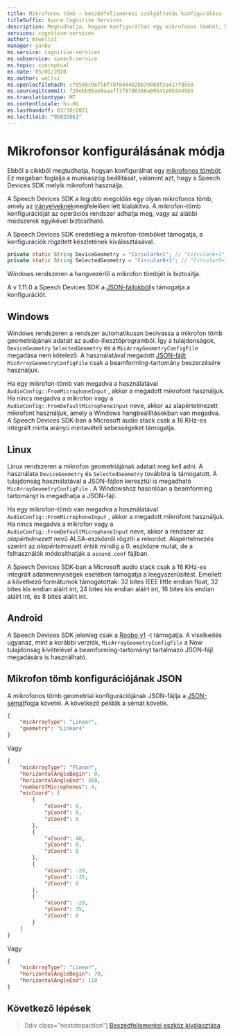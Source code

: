 ```yaml
---
title: Mikrofonos tömb – beszédfelismerési szolgáltatás konfigurálása
titleSuffix: Azure Cognitive Services
description: Megtudhatja, hogyan konfigurálhat egy mikrofonos tömböt, hogy a Speech Devices SDK használhassa azt.
services: cognitive-services
author: mswellsi
manager: yanbo
ms.service: cognitive-services
ms.subservice: speech-service
ms.topic: conceptual
ms.date: 05/01/2020
ms.author: wellsi
ms.openlocfilehash: cf0580c96f5bf78f0444b2bb39088f2a417fd658
ms.sourcegitcommit: f28ebb95ae9aaaff3f87d8388a09b41e0b3445b5
ms.translationtype: MT
ms.contentlocale: hu-HU
ms.lasthandoff: 03/30/2021
ms.locfileid: "95025061"
---
```

# <a name="how-to-configure-a-microphone-array"></a>Mikrofonsor konfigurálásának módja

Ebből a cikkből megtudhatja, hogyan konfigurálhat egy [mikrofonos tömböt](./speech-devices-sdk-microphone.md). Ez magában foglalja a munkaszög beállítását, valamint azt, hogy a Speech Devices SDK melyik mikrofont használja.

A Speech Devices SDK a legjobb megoldás egy olyan mikrofonos tömb, amely az [irányelveknek](./speech-devices-sdk-microphone.md)megfelelően lett kialakítva. A mikrofon-tömb konfigurációját az operációs rendszer adhatja meg, vagy az alábbi módszerek egyikével biztosítható.

A Speech Devices SDK eredetileg a mikrofon-tömböket támogatja, a konfigurációk rögzített készletének kiválasztásával.

```java
private static String DeviceGeometry = "Circular6+1"; // "Circular6+1", "Linear4",
private static String SelectedGeometry = "Circular6+1"; // "Circular6+1", "Circular3+1", "Linear4", "Linear2"
```

Windows rendszeren a hangvezérlő a mikrofon tömbjét is biztosítja.

A v 1.11.0 a Speech Devices SDK a [JSON-fájlokból](https://aka.ms/sdsdk-micarray-json)is támogatja a konfigurációt.


## <a name="windows"></a>Windows
Windows rendszeren a rendszer automatikusan beolvassa a mikrofon tömb geometriájának adatait az audio-illesztőprogramból. Így a tulajdonságok, `DeviceGeometry`  `SelectedGeometry` és a `MicArrayGeometryConfigFile` megadása nem kötelező. A használatával megadott [JSON-fájlt](https://aka.ms/sdsdk-micarray-json) `MicArrayGeometryConfigFile` csak a beamforming-tartomány beszerzésére használjuk.

Ha egy mikrofon-tömb van megadva a használatával `AudioConfig::FromMicrophoneInput` , akkor a megadott mikrofont használjuk. Ha nincs megadva a mikrofon vagy a `AudioConfig::FromDefaultMicrophoneInput` neve, akkor az alapértelmezett mikrofont használjuk, amely a Windows hangbeállításokban van megadva.
A Speech Devices SDK-ban a Microsoft audio stack csak a 16 KHz-es integrált minta arányú mintavételi sebességeket támogatja.

## <a name="linux"></a>Linux
Linux rendszeren a mikrofon geometriájának adatait meg kell adni. A használata `DeviceGeometry` és `SelectedGeometry` továbbra is támogatott. A tulajdonság használatával a JSON-fájlon keresztül is megadható `MicArrayGeometryConfigFile` . A Windowshoz hasonlóan a beamforming tartományt is megadhatja a JSON-fájl.

Ha egy mikrofon-tömb van megadva a használatával `AudioConfig::FromMicrophoneInput` , akkor a megadott mikrofont használjuk. Ha nincs megadva a mikrofon vagy a `AudioConfig::FromDefaultMicrophoneInput` neve, akkor a rendszer az *alapértelmezett* nevű ALSA-eszközről rögzíti a rekordot. Alapértelmezés szerint az *alapértelmezett érték* mindig a 0. eszközre mutat, de a felhasználók módosíthatják a `asound.conf` fájlban. 

A Speech Devices SDK-ban a Microsoft audio stack csak a 16 KHz-es integrált adatmennyiségek esetében támogatja a leegyszerűsítést. Emellett a következő formátumok támogatottak: 32 bites IEEE little endian float, 32 bites kis endian aláírt int, 24 bites kis endian aláírt int, 16 bites kis endian aláírt int, és 8 bites aláírt int.

## <a name="android"></a>Android
A Speech Devices SDK jelenleg csak a [Roobo v1](./speech-devices-sdk-quickstart.md?pivots=platform-android%253fpivots%253dplatform-android) -t támogatja. A viselkedés ugyanaz, mint a korábbi verziók, `MicArrayGeometryConfigFile` a Now tulajdonság kivételével a beamforming-tartományt tartalmazó JSON-fájl megadására is használható.

## <a name="microphone-array-configuration-json"></a>Mikrofon tömb konfigurációjának JSON

A mikrofonos tömb geometriai konfigurációjának JSON-fájlja a [JSON-sémát](https://aka.ms/sdsdk-micarray-json)fogja követni. A következő példák a sémát követik.


```json
{
    "micArrayType": "Linear",
    "geometry": "Linear4"
}
```


Vagy


```json
{
    "micArrayType": "Planar",
    "horizontalAngleBegin": 0,
    "horizontalAngleEnd": 360,
    "numberOfMicrophones": 4,
    "micCoord": [
        {
            "xCoord": 0,
            "yCoord": 0,
            "zCoord": 0
        },
        {
            "xCoord": 40,
            "yCoord": 0,
            "zCoord": 0
        },
        {
            "xCoord": -20,
            "yCoord": -35,
            "zCoord": 0
        },
        {
            "xCoord": -20,
            "yCoord": 35,
            "zCoord": 0
        }
    ]
}
```

Vagy

```json
{
    "micArrayType": "Linear",
    "horizontalAngleBegin": 70,
    "horizontalAngleEnd": 110
}
```


## <a name="next-steps"></a>Következő lépések

> [!div class="nextstepaction"]
> [Beszédfelismerési eszköz kiválasztása](get-speech-devices-sdk.md)